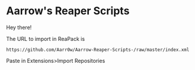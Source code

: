 # Aarrow's Reaper Scripts

Hey there! 

The URL to import in ReaPack is

```
https://github.com/Aarr0w/Aarrow-Reaper-Scripts-/raw/master/index.xml
```

Paste in Extensions>Import Repositories
